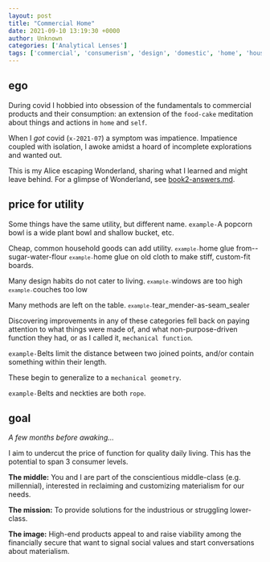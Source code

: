 ```yaml
---
layout: post
title: "Commercial Home"
date: 2021-09-10 13:19:30 +0000
author: Unknown
categories: ['Analytical Lenses']
tags: ['commercial', 'consumerism', 'design', 'domestic', 'home', 'household', 'product']
---
```


<!-- wp:heading {"fontSize":"large"} -->
<h2 class="has-large-font-size">ego</h2>
<!-- /wp:heading -->

<!-- wp:paragraph -->


During covid I hobbied into obsession of the fundamentals to commercial products and their consumption: an extension of the <code>food-cake</code> meditation about things and actions in <code>home</code> and <code>self</code>.


<!-- /wp:paragraph -->

<!-- wp:paragraph -->


When I *got* covid (<code>x-2021-07</code>) a symptom was impatience. Impatience coupled with isolation, I awoke amidst a hoard of incomplete explorations and wanted out. 


<!-- /wp:paragraph -->

<!-- wp:paragraph -->


This is my Alice escaping Wonderland, sharing what I learned and might leave behind. For a glimpse of Wonderland, see [book2-answers.md]().


<!-- /wp:paragraph -->

<!-- wp:heading -->
## price for utility


<!-- /wp:heading -->

<!-- wp:paragraph -->


Some things have the same utility, but different name.
<code>example-</code>A popcorn bowl is a wide plant bowl and shallow bucket, etc.


<!-- /wp:paragraph -->

<!-- wp:paragraph -->


Cheap, common household goods can add utility.
<code><code>example-</code></code>home glue from--sugar-water-flour
<code><code>example-</code></code>home glue on old cloth to make stiff, custom-fit boards.


<!-- /wp:paragraph -->

<!-- wp:paragraph -->


Many design habits do not cater to living.
<code><code>example-</code></code>windows are too high
<code><code>example-</code></code>couches too low


<!-- /wp:paragraph -->

<!-- wp:paragraph -->


Many methods are left on the table.
<code><code>example-</code></code>tear_mender-as-seam_sealer


<!-- /wp:paragraph -->

<!-- wp:paragraph -->


Discovering improvements in any of these categories fell back on paying attention to what things were made of, and what non-purpose-driven function they had, or as I called it, <code>mechanical function</code>*.*


<!-- /wp:paragraph -->

<!-- wp:paragraph -->


<code>example-</code>Belts limit the distance between two joined points, and/or contain something within their length.


<!-- /wp:paragraph -->

<!-- wp:paragraph -->


These begin to generalize to a <code>mechanical geometry</code>.


<!-- /wp:paragraph -->

<!-- wp:paragraph -->


<code>example-</code>Belts and neckties are both <code>rope</code>.


<!-- /wp:paragraph -->

<!-- wp:heading -->
## goal


<!-- /wp:heading -->

<!-- wp:paragraph -->


*A few months before awaking...*


<!-- /wp:paragraph -->

<!-- wp:paragraph -->


I aim to undercut the price of function for quality daily living. This has the potential to span 3 consumer levels.


<!-- /wp:paragraph -->

<!-- wp:paragraph -->


**The middle:** You and I are part of the conscientious middle-class (e.g. millennial), interested in reclaiming and customizing materialism for our needs.


<!-- /wp:paragraph -->

<!-- wp:paragraph -->


**The mission:** To provide solutions for the industrious or struggling lower-class.


<!-- /wp:paragraph -->

<!-- wp:paragraph -->


**The image:** High-end products appeal to and raise viability among the financially secure that want to signal social values and start conversations about materialism.


<!-- /wp:paragraph -->